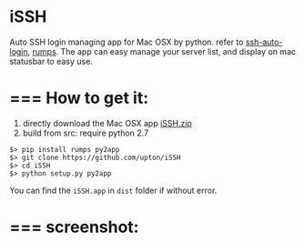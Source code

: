 # iSSH
Auto SSH login managing app for Mac OSX by python. refer to [ssh-auto-login](https://github.com/liaohuqiu/ssh-auto-login), [rumps](https://github.com/jaredks/rumps).
The app can easy manage your server list, and display on mac statusbar to easy use. 

===
How to get it:
===
1. directly download the Mac OSX app [iSSH.zip](http://www.lexuan.net/good/files/iSSH.zip)
2. build from src:
require python 2.7
```
$> pip install rumps py2app
$> git clone https://github.com/upton/iSSH
$> cd iSSH
$> python setup.py py2app
```
You can find the `iSSH.app` in `dist` folder if without error.  

===
screenshot:
===

